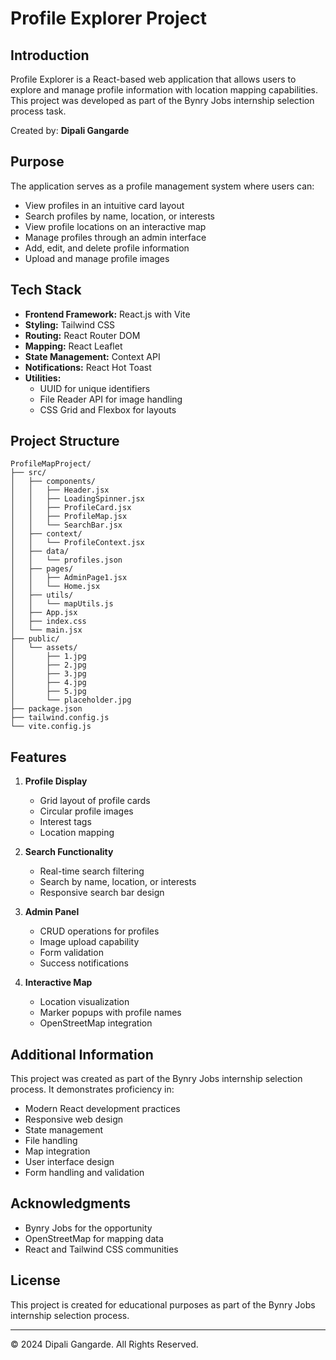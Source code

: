 # Profile Explorer Project

## Introduction
Profile Explorer is a React-based web application that allows users to explore and manage profile information with location mapping capabilities. This project was developed as part of the Bynry Jobs internship selection process task.

Created by: **Dipali Gangarde**

## Purpose
The application serves as a profile management system where users can:
- View profiles in an intuitive card layout
- Search profiles by name, location, or interests
- View profile locations on an interactive map
- Manage profiles through an admin interface
- Add, edit, and delete profile information
- Upload and manage profile images

## Tech Stack
- **Frontend Framework:** React.js with Vite
- **Styling:** Tailwind CSS
- **Routing:** React Router DOM
- **Mapping:** React Leaflet
- **State Management:** Context API
- **Notifications:** React Hot Toast
- **Utilities:**
  - UUID for unique identifiers
  - File Reader API for image handling
  - CSS Grid and Flexbox for layouts

## Project Structure
```
ProfileMapProject/
├── src/
│   ├── components/
│   │   ├── Header.jsx
│   │   ├── LoadingSpinner.jsx
│   │   ├── ProfileCard.jsx
│   │   ├── ProfileMap.jsx
│   │   └── SearchBar.jsx
│   ├── context/
│   │   └── ProfileContext.jsx
│   ├── data/
│   │   └── profiles.json
│   ├── pages/
│   │   ├── AdminPage1.jsx
│   │   └── Home.jsx
│   ├── utils/
│   │   └── mapUtils.js
│   ├── App.jsx
│   ├── index.css
│   └── main.jsx
├── public/
│   └── assets/
│       ├── 1.jpg
│       ├── 2.jpg
│       ├── 3.jpg
│       ├── 4.jpg
│       ├── 5.jpg
│       └── placeholder.jpg
├── package.json
├── tailwind.config.js
└── vite.config.js
```

## Features
1. **Profile Display**
   - Grid layout of profile cards
   - Circular profile images
   - Interest tags
   - Location mapping

2. **Search Functionality**
   - Real-time search filtering
   - Search by name, location, or interests
   - Responsive search bar design

3. **Admin Panel**
   - CRUD operations for profiles
   - Image upload capability
   - Form validation
   - Success notifications

4. **Interactive Map**
   - Location visualization
   - Marker popups with profile names
   - OpenStreetMap integration

## Additional Information
This project was created as part of the Bynry Jobs internship selection process. It demonstrates proficiency in:
- Modern React development practices
- Responsive web design
- State management
- File handling
- Map integration
- User interface design
- Form handling and validation

## Acknowledgments
- Bynry Jobs for the opportunity
- OpenStreetMap for mapping data
- React and Tailwind CSS communities

## License
This project is created for educational purposes as part of the Bynry Jobs internship selection process.

---
© 2024 Dipali Gangarde. All Rights Reserved.
